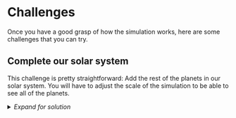 # Challenges 

Once you have a good grasp of how the simulation works, here are some challenges that you can try.

## Complete our solar system

This challenge is pretty straightforward: Add the rest of the planets in our solar system. You will have to adjust the scale of the simulation to be able to see all of the planets.

<details>
  <summary><i>Expand for solution</i></summary>

  First, we will need to add some new colors in the Colors class:

  ```
    GREY_BROWN = (128, 128, 128)
    YELLOW_WHITE = (255, 255, 224)
    RUSTY_RED = (188, 39, 50)
    ORANGE = (255, 165, 0)
    PALE_YELLOW = (255, 255, 204)
    PALE_BLUE_GREEN = (173, 216, 230)
    DEEP_BLUE = (0, 0, 128)
  ```

  Then we can add the rest of the planets:

  ```
    sun = Body(0, 0, 0, 0, 1.9891e30, 20, Colors.YELLOW)
    bodies.append(sun)

    mercury = Body(5.79e10, 0, 0, -47.87e3,
                   3.30e23, 7.5, Colors.GREY_BROWN)
    bodies.append(mercury)

    venus = Body(1.082e11, 0, 0, 35.02e3,
                 4.87e24, 8.5, Colors.YELLOW_WHITE)
    bodies.append(venus)

    earth = Body(Physics.AU, 0, 0, -29.783e3,
                 5.97e24, 9, Colors.PURE_BLUE)
    bodies.append(earth)

    mars = Body(2.28e11, 0, 0, -24.077e3,
                6.42e23, 8.75, Colors.RUSTY_RED)
    bodies.append(mars)

    jupiter = Body(7.785e11, 0, 0, -13.07e3,
                   1.898e27, 12, Colors.ORANGE)
    bodies.append(jupiter)

    saturn = Body(1.432e12, 0, 0, -9.69e3,
                  5.68e26, 10, Colors.PALE_YELLOW)
    bodies.append(saturn)

    uranus = Body(2.867e12, 0, 0, 6.81e3,
                  8.68e25, 9, Colors.PALE_BLUE_GREEN)
    bodies.append(uranus)

    neptune = Body(4.515e12, 0, 0, -5.43e3,
                   1.02e26, 9.75, Colors.DEEP_BLUE)
    bodies.append(neptune)
  ```

  Lastly, we will adjust the scale of the simulation so we can see all the way out to Neptune:

  ```
  scale = 20 / Physics.AU  # The scale for rendering objects in the simulation
  ```

</details>